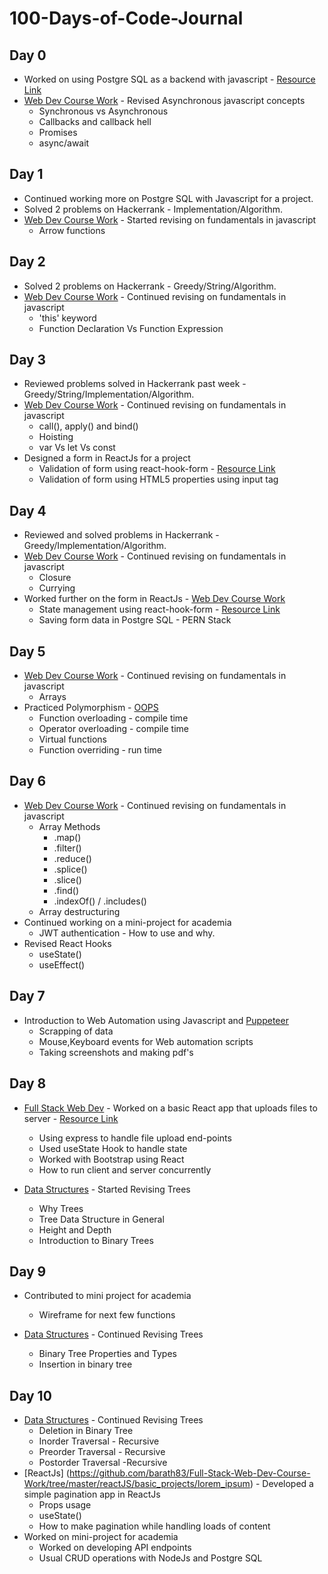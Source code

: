 # 100-Days-of-Code-Journal

## Day 0 

+ Worked on using Postgre SQL as a backend with javascript - [Resource Link](https://www.youtube.com/watch?v=ufdHsFClAk0&t=734s)
+ [Web Dev Course Work](https://github.com/barath83/Web-Dev-Course-Work/tree/master/vanilla%20javascript/asynchronous-javascript) - Revised Asynchronous javascript concepts
    * Synchronous vs Asynchronous
    * Callbacks and callback hell
    * Promises
    * async/await


## Day 1

+ Continued working more on Postgre SQL with Javascript for a project.
+ Solved 2 problems on Hackerrank - Implementation/Algorithm.
+ [Web Dev Course Work](https://github.com/barath83/Web-Dev-Course-Work/tree/master/vanilla%20javascript/fundamentals-javascript) - Started revising on fundamentals in javascript
    * Arrow functions

## Day 2

+ Solved 2 problems on Hackerrank - Greedy/String/Algorithm.
+ [Web Dev Course Work](https://github.com/barath83/Web-Dev-Course-Work/tree/master/vanilla%20javascript/fundamentals-javascript) - Continued revising on fundamentals in javascript
    * 'this' keyword
    * Function Declaration Vs Function Expression

## Day 3

+ Reviewed problems solved in Hackerrank past week - Greedy/String/Implementation/Algorithm.
+ [Web Dev Course Work](https://github.com/barath83/Web-Dev-Course-Work/tree/master/vanilla%20javascript/fundamentals-javascript) - Continued revising on fundamentals in javascript
    * call(), apply() and bind()
    * Hoisting
    * var Vs let Vs const
+ Designed a form in ReactJs for a project
   * Validation of form using react-hook-form - [Resource Link](https://react-hook-form.com/)
   * Validation of form using HTML5 properties using input tag
   

## Day 4

+ Reviewed and solved problems in Hackerrank - Greedy/Implementation/Algorithm.
+ [Web Dev Course Work](https://github.com/barath83/Web-Dev-Course-Work/tree/master/vanilla%20javascript/fundamentals-javascript) - Continued revising on fundamentals in javascript
    * Closure
    * Currying
+ Worked further on the form in ReactJs - [Web Dev Course Work](https://github.com/barath83/Web-Dev-Course-Work/tree/master/pern_stack/studentForm)
   * State management using react-hook-form - [Resource Link](https://react-hook-form.com/)
   * Saving form data in Postgre SQL - PERN Stack
   

## Day 5

+ [Web Dev Course Work](https://github.com/barath83/Web-Dev-Course-Work/tree/master/vanilla%20javascript/fundamentals-javascript) - Continued revising on fundamentals in javascript
    * Arrays
+ Practiced Polymorphism - [OOPS](https://github.com/barath83/DSA-and-Programming-Concepts/tree/master/OOPS/Polymorphism)
   * Function overloading - compile time
   * Operator overloading - compile time
   * Virtual functions
   * Function overriding - run time
   

## Day 6

+ [Web Dev Course Work](https://github.com/barath83/Web-Dev-Course-Work/tree/master/vanilla%20javascript/fundamentals-javascript) - Continued revising on fundamentals in javascript
    * Array Methods
      * .map()
      * .filter()
      * .reduce()
      * .splice()
      * .slice()
      * .find()
      * .indexOf() / .includes()
    * Array destructuring  
+ Continued working on a mini-project for academia
   * JWT authentication - How to use and why.
+ Revised React Hooks
   * useState()
   * useEffect()
   

## Day 7 

+ Introduction to Web Automation using Javascript and [Puppeteer](https://github.com/puppeteer/puppeteer)
   * Scrapping of data 
   * Mouse,Keyboard events for Web automation scripts
   * Taking screenshots and making pdf's
   
   
## Day 8 

+ [Full Stack Web Dev](https://github.com/barath83/Full-Stack-Web-Dev-Course-Work/tree/master/mern_stack/basic_projects/reactExpressFileUploader) - Worked on a basic React app that uploads files to server - [Resource Link](https://www.youtube.com/watch?v=b6Oe2puTdMQ)
   * Using express to handle file upload end-points
   * Used useState Hook to handle state
   * Worked with Bootstrap using React
   * How to run client and server concurrently
   
+ [Data Structures](https://github.com/barath83/DSA-and-Programming-Concepts/tree/master/Data%20Structures/Trees) - Started Revising Trees
   * Why Trees
   * Tree Data Structure in General
   * Height and Depth
   * Introduction to Binary Trees
   

## Day 9 

+ Contributed to mini project for academia 
   * Wireframe for next few functions
   
+ [Data Structures](https://github.com/barath83/DSA-and-Programming-Concepts/tree/master/Data%20Structures/Trees/Binary%20Tree) - Continued Revising Trees
   * Binary Tree Properties and Types
   * Insertion in binary tree
   
   
## Day 10 

+ [Data Structures](https://github.com/barath83/DSA-and-Programming-Concepts/tree/master/Data%20Structures/Trees/Binary%20Tree) - Continued Revising Trees
   * Deletion in Binary Tree
   * Inorder Traversal - Recursive
   * Preorder Traversal - Recursive
   * Postorder Traversal -Recursive
+ [ReactJs] (https://github.com/barath83/Full-Stack-Web-Dev-Course-Work/tree/master/reactJS/basic_projects/lorem_ipsum) - Developed a simple pagination app in ReactJs
   * Props usage
   * useState()
   * How to make pagination while handling loads of content
+ Worked on mini-project for academia
   * Worked on developing API endpoints
   * Usual CRUD operations with NodeJs and Postgre SQL
   
   
   
   
   
   
   
   
 
